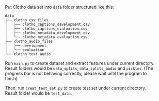 Put Clotho data set into `data` folder structured like this:

```
data
├── clotho_csv_files
│   ├── clotho_captions_development.csv
│   ├── clotho_captions_evaluation.csv
│   ├── clotho_metadata_development.csv
│   └── clotho_metadata_evaluation.csv
├── clotho_audio_files
│   ├── development
│   └── evaluation
└── clotho_test_audio

```



Run `main.py` to create dataset and extract features under current directory. Result folders would be `data_splits`, `data_splits_audio` and `pickles`. (The progress bar is not behaving correctly, please wait until the program to finish)

Then, run `creat_test_set.py` to create test set under current directory. Result folder would be `test_data`.